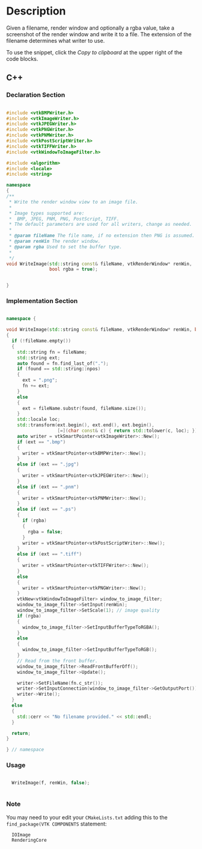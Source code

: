 # Description

Given a filename, render window and optionally a rgba value, take a screenshot of the render window and write it to a file. The extension of the filename determines what writer to use.

To use the snippet, click the *Copy to clipboard* at the upper right of the code blocks.

## C++

### Declaration Section

```c++

#include <vtkBMPWriter.h>
#include <vtkImageWriter.h>
#include <vtkJPEGWriter.h>
#include <vtkPNGWriter.h>
#include <vtkPNMWriter.h>
#include <vtkPostScriptWriter.h>
#include <vtkTIFFWriter.h>
#include <vtkWindowToImageFilter.h>

#include <algorithm>
#include <locale>
#include <string>

namespace
{
/**
 * Write the render window view to an image file.
 * 
 * Image types supported are:
 *  BMP, JPEG, PNM, PNG, PostScript, TIFF.
 * The default parameters are used for all writers, change as needed.
 * 
 * @param fileName The file name, if no extension then PNG is assumed.
 * @param renWin The render window.
 * @param rgba Used to set the buffer type.
 * 
 */
void WriteImage(std::string const& fileName, vtkRenderWindow* renWin,
                bool rgba = true);


}

```

### Implementation Section

``` c++

namespace {

void WriteImage(std::string const& fileName, vtkRenderWindow* renWin, bool rgba)
{
  if (!fileName.empty())
  {
    std::string fn = fileName;
    std::string ext;
    auto found = fn.find_last_of(".");
    if (found == std::string::npos)
    {
      ext = ".png";
      fn += ext;
    }
    else
    {
      ext = fileName.substr(found, fileName.size());
    }
    std::locale loc;
    std::transform(ext.begin(), ext.end(), ext.begin(),
                   [=](char const& c) { return std::tolower(c, loc); });
    auto writer = vtkSmartPointer<vtkImageWriter>::New();
    if (ext == ".bmp")
    {
      writer = vtkSmartPointer<vtkBMPWriter>::New();
    }
    else if (ext == ".jpg")
    {
      writer = vtkSmartPointer<vtkJPEGWriter>::New();
    }
    else if (ext == ".pnm")
    {
      writer = vtkSmartPointer<vtkPNMWriter>::New();
    }
    else if (ext == ".ps")
    {
      if (rgba)
      {
        rgba = false;
      }
      writer = vtkSmartPointer<vtkPostScriptWriter>::New();
    }
    else if (ext == ".tiff")
    {
      writer = vtkSmartPointer<vtkTIFFWriter>::New();
    }
    else
    {
      writer = vtkSmartPointer<vtkPNGWriter>::New();
    }
    vtkNew<vtkWindowToImageFilter> window_to_image_filter;
    window_to_image_filter->SetInput(renWin);
    window_to_image_filter->SetScale(1); // image quality
    if (rgba)
    {
      window_to_image_filter->SetInputBufferTypeToRGBA();
    }
    else
    {
      window_to_image_filter->SetInputBufferTypeToRGB();
    }
    // Read from the front buffer.
    window_to_image_filter->ReadFrontBufferOff();
    window_to_image_filter->Update();

    writer->SetFileName(fn.c_str());
    writer->SetInputConnection(window_to_image_filter->GetOutputPort());
    writer->Write();
  }
  else
  {
    std::cerr << "No filename provided." << std::endl;
  }

  return;
}

} // namespace
```

### Usage

``` c++

  WriteImage(f, renWin, false);
  
```

### Note

You may need to your edit your `CMakeLists.txt` adding this to the `find_package(VTK COMPONENTS` statement:

```text
  IOImage
  RenderingCore
```
